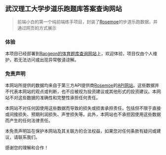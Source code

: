 ## 武汉理工大学步道乐跑题库答案查询网站

> 前端小白的第一个纯前端练手项目，封装了[Rosemoe](https://github.com/Rosemoe)的步道乐跑数据，并通过网页的方式展示

### 体验
本项目已经部署到[Racgeon的体育题库查询网站](https://rkgn.xyz/pe)上，欢迎体验，项目仅由个人维护，若无法访问或出现异常敬请谅解。

### 免责声明
本网站所提供的数据均来自于第三方API提供商[Rosemoe](https://github.com/Rosemoe)的[API网站](https://services.rosemoe.cyou/api)。这些数据并不代表本网站的观点或判断，也不应被视为投资建议或其他形式的投资建议。本网站不对这些数据的准确性和完整性承担任何责任。

本网站不对任何因使用这些数据而导致的损失或损害承担责任，包括但不限于直接或间接损失、预期利润损失、声誉损失等。此外，本网站也不承担因使用这些数据而产生的任何法律责任。

本免责声明旨在保护本网站及其关联方的合法权益，如果您对任何条款有疑问或建议，请联系我们。

感谢您的理解和合作！
